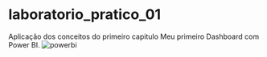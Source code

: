 # laboratorio_pratico_01
Aplicação dos conceitos do primeiro capitulo
Meu primeiro Dashboard com Power BI.
![powerbi](https://github.com/user-attachments/assets/a566595f-af45-4244-8a96-41a513d52864)
